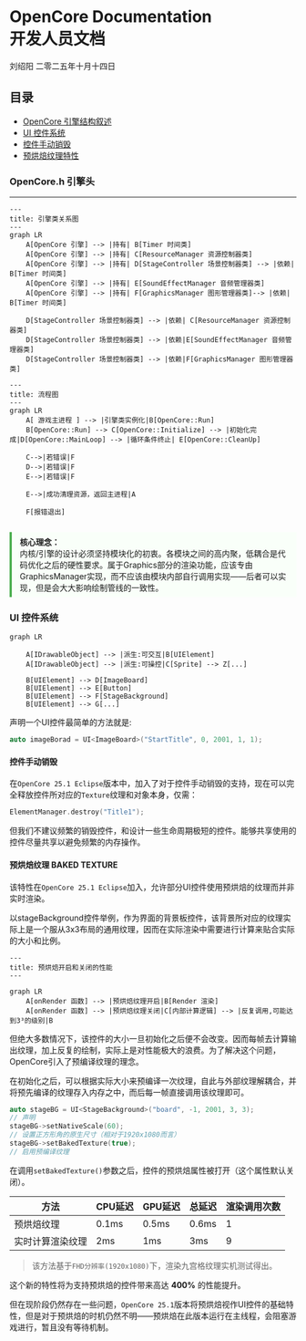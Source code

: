 # OpenCore Documentation <br> 开发人员文档

刘绍阳 二零二五年十月十四日


## 目录
- [OpenCore 引擎结构叙述](#opencoreh-引擎头)
- [UI 控件系统](#ui-控件系统)
- [控件手动销毁](#控件手动销毁)
- [预烘焙纹理特性](#预烘焙纹理-baked-texture)


### OpenCore.h 引擎头
---

```mermaid
---
title: 引擎类关系图
---
graph LR
    A[OpenCore 引擎] --> |持有| B[Timer 时间类]
    A[OpenCore 引擎] --> |持有| C[ResourceManager 资源控制器类]
    A[OpenCore 引擎] --> |持有| D[StageController 场景控制器类] --> |依赖| B[Timer 时间类]
    A[OpenCore 引擎] --> |持有| E[SoundEffectManager 音频管理器类] 
    A[OpenCore 引擎] --> |持有| F[GraphicsManager 图形管理器类]--> |依赖| B[Timer 时间类]

    D[StageController 场景控制器类] --> |依赖| C[ResourceManager 资源控制器类]
    D[StageController 场景控制器类] --> |依赖|E[SoundEffectManager 音频管理器类] 
    D[StageController 场景控制器类] --> |依赖|F[GraphicsManager 图形管理器类]
```


```mermaid
---
title: 流程图
---
graph LR
    A[ 游戏主进程 ] --> |引擎类实例化|B[OpenCore::Run]
    B[OpenCore::Run] --> C[OpenCore::Initialize] --> |初始化完成|D[OpenCore::MainLoop] --> |循环条件终止| E[OpenCore::CleanUp]

    C-->|若错误|F
    D-->|若错误|F
    E-->|若错误|F

    E-->|成功清理资源，返回主进程|A

    F[报错退出]


```




<div style="border-left:4px solid #4CAF50; padding:0.5em 1em; background:#f9fff9;">
<b>核心理念：</b> <br>
内核/引擎的设计必须坚持模块化的初衷。各模块之间的高内聚，低耦合是代码优化之后的硬性要求。属于Graphics部分的渲染功能，应该专由GraphicsManager实现，而不应该由模块内部自行调用实现——后者可以实现，但是会大大影响绘制管线的一致性。
</div>


### UI 控件系统

```mermaid
graph LR

    A[IDrawableObject] --> |派生:可交互|B[UIElement]
    A[IDrawableObject] --> |派生:可操控|C[Sprite] --> Z[...]

    B[UIElement] --> D[ImageBoard]
    B[UIElement] --> E[Button]
    B[UIElement] --> F[StageBackground]
    B[UIElement] --> G[...]
```

声明一个UI控件最简单的方法就是:
```C++
auto imageBorad = UI<ImageBoard>("StartTitle", 0, 2001, 1, 1);
```


#### 控件手动销毁
在`OpenCore 25.1 Eclipse`版本中，加入了对于控件手动销毁的支持，现在可以完全释放控件所对应的`Texture`纹理和对象本身，仅需：

```C++
ElementManager.destroy("Title1");
```

但我们不建议频繁的销毁控件，和设计一些生命周期极短的控件。能够共享使用的控件尽量共享以避免频繁的内存操作。


#### 预烘焙纹理 BAKED TEXTURE
该特性在`OpenCore 25.1 Eclipse`加入，允许部分UI控件使用预烘焙的纹理而并非实时渲染。


以stageBackground控件举例，作为界面的背景板控件，该背景所对应的纹理实际上是一个服从3x3布局的通用纹理，因而在实际渲染中需要进行计算来贴合实际的大小和比例。

```mermaid
---
title: 预烘焙开启和关闭的性能
---

graph LR
    A[onRender 函数] --> |预烘焙纹理开启|B[Render 渲染]
    A[onRender 函数] --> |预烘焙纹理关闭|C[内部计算逻辑] --> |反复调用,可能达到3³的级别|B
```

但绝大多数情况下，该控件的大小一旦初始化之后便不会改变。因而每帧去计算输出纹理，加上反复的绘制，实际上是对性能极大的浪费。为了解决这个问题，OpenCore引入了预编译纹理的理念。

在初始化之后，可以根据实际大小来预编译一次纹理，自此与外部纹理解耦合，并将预先编译的纹理存入内存之中，而后每一帧直接调用该纹理即可。

```C++
auto stageBG = UI<StageBackground>("board", -1, 2001, 3, 3);
// 声明
stageBG->setNativeScale(60);
// 设置正方形角的原生尺寸（相对于1920x1080而言）
stageBG->setBakedTexture(true);
// 启用预编译纹理
```

在调用`setBakedTexture()`参数之后，控件的预烘焙属性被打开（这个属性默认关闭）。

| 方法 | CPU延迟 | GPU延迟 | 总延迟 | 渲染调用次数 |
| ---- | ---- | ---- | ---- | ---- |
| 预烘焙纹理 | 0.1ms | 0.5ms | 0.6ms | 1 |
| 实时计算渲染纹理 | 2ms | 1ms | 3ms | 9 |

>该方法基于`FHD分辨率(1920x1080)`下，渲染九宫格纹理实机测试得出。

这个新的特性将为支持预烘焙的控件带来高达 **400%** 的性能提升。

但在现阶段仍然存在一些问题，`OpenCore 25.1`版本将预烘焙视作UI控件的基础特性，但是对于预烘焙的时机仍然不明——预烘焙在此版本运行在主线程，会阻塞游戏进行，暂且没有等待机制。